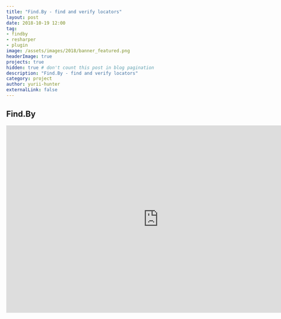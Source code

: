 ```yaml
---
title: "Find.By - find and verify locators"
layout: post
date: 2018-10-19 12:00
tag:
- findby
- resharper
- plugin
image: /assets/images/2018/banner_featured.png
headerImage: true
projects: true
hidden: true # don't count this post in blog pagination
description: "Find.By - find and verify locators"
category: project
author: yurii-hunter
externalLink: false
---
```

## Find.By

<iframe width="810" height="500" src="https://www.youtube.com/embed/iaJ_VY-dNNc" frameborder="0" allow="autoplay; encrypted-media" allowfullscreen></iframe>
